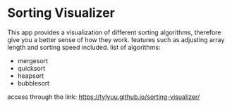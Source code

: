 # Sorting Visualizer
This app provides a visualization of different sorting algorithms, therefore give you a better sense of how they work.
 features such as adjusting array length and sorting speed included.
 list of algorithms:
- mergesort
- quicksort
- heapsort
- bubblesort

access through the link:
https://tylyuu.github.io/sorting-visualizer/

